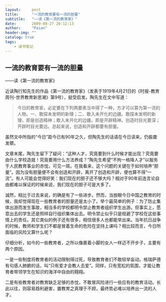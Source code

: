 ```yaml
---
layout:     post
title:      "一流的教育要有一流的胆量"
subtitle:   "——读《第一流的教育家》"
date:       2009-08-27 20:12:13
author:     "Paian"
header-img: ""
catalog: true
tags:
    - 读书笔记
---
```


## 一流的教育要有一流的胆量

——读《第一流的教育家》

近读陶行知先生的作品《第一流的教育家》（发表于1919年4月21日的《时报-教育周刊-世界教育新思潮》第9号），挺受启发。陶先生在文中写道：

> 今日的教育家，必定要在下列两要素当中得了一种，方才可以算为第一流的人物。一、敢探未发明的新理；二、敢入未开化的边疆。敢探未发明的新理，即是创造精神；敢入未开化的边疆，即是开辟精神。创造时目光要深；开辟时目光要远。总起来说，创造和开辟都要有胆量。

虽然文中所指的“今日”距今已有90年之久，但陶先生的话语在今日读来，仍振聋发聩。

文章末尾，陶先生留下了疑问：“这种人才，究竟要到什么时候才能出现？究竟要由什么学校造就！究竟要用什么方法养成？”陶先生希望“不拘一格降人才”以服务于人民教育事业的赤忱，可见一斑。在我看来，这个问题的关键在于如何培养“胆量”。因为没有胆量便不会有创造和开辟，离开了创造和开辟，便也算不得“一流”。有人可能会觉得好笑：我们现在的胆子还不够大吗？相对于90年前连言论自由都难以保证的时候来说，我们现在的胆子可是大多了。

诚然，相比于过去来说，的确是有了一些进步。然而，当放眼今日中国之教育的时候，我却觉得现在一些教育者的胆量还是太小了。举个最简单的例子：为了防止集体出游而发生事故，相当多的学校都明令禁止教育者组织学生出游。但事实上，愿意出去的学生还是照样自行组织集体出去。明令禁止似乎只是规避了学校在这些事情上的责任。其它类似的例子还有很多，相信很多人也都能举出来。当年抗日战争的时候，教师和学生们不都是冒着生命的危险在坚持上课吗？相比较而言，今日所面临的风险又算什么呢？

仔细分析，如今的一些教育者，之所以像裹着小脚的女人一样迈不开步子，主要有两个原因。

一是一些制度将教育者的活动限制得过死，导致教育者们不敢轻举妄动。格瑞萨德有句感人肺腑的话，叫“只有爱才会教人去爱”。同样，只有宽松的氛围，才能让教育者带领学生在知识的海洋中自由的翱翔。

二是有些教育者对教育缺乏足够的赤忱，不敢冒风险进行一些应有的教育活动。长此以往，则容易趋利避害，置教育之真理于不顾，最终势必难以培养出一流的人才。